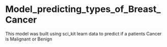 # Model_predicting_types_of_Breast_Cancer
This model was built using sci_kit learn data to predict if a patients Cancer is Malignant or Benign

